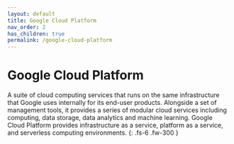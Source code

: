 ```yaml
---
layout: default
title: Google Cloud Platform
nav_order: 2
has_children: true
permalink: /google-cloud-platform
---
```


# Google Cloud Platform

A suite of cloud computing services that runs on the same infrastructure that Google uses internally for its end-user products.
Alongside a set of management tools, it provides a series of modular cloud services including computing, data storage, data analytics and machine learning.
Google Cloud Platform provides infrastructure as a service, platform as a service, and serverless computing environments.
{: .fs-6 .fw-300 }
